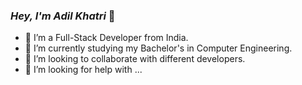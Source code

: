 ### *Hey, I'm Adil Khatri* 👋

- 🔭 I’m a Full-Stack Developer from India.
- 🌱 I’m currently studying my Bachelor's in Computer Engineering.
- 👯 I’m looking to collaborate with different developers.
- 🤔 I’m looking for help with ...
<!--
- 💬 Ask me about ...
- 📫 How to reach me: ...
- 😄 Pronouns: ...
- ⚡ Fun fact: ...
-->
